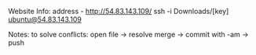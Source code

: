 Website Info:
address - http://54.83.143.109/
ssh -i Downloads/[key] ubuntu@54.83.143.109

Notes:
to solve conflicts: open file -> resolve merge -> commit with -am -> push
